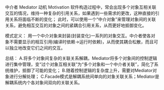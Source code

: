中介者 Mediator
动机 Motivation
	软件构造过程中，常会出现多个对象互相关联交互的情况，维持一种复杂的引用关系，如果遇到一些需求的更改，这种直接的引用关系将面临不断的变化；
	此时，可以使用一个“中介对象”来管理对象间的关联关系，避免相互交互的对象之间的紧耦合引用关系，从而更好地抵御变化。

模式定义：
	用一个中介对象来封装(封装变化)一系列的对象交互。中介者使各对象不需要显示的相互引用(编译时依赖->运行时依赖)，从而使其耦合松散，而且可以独立地改变它们之间的交互。

总结：
	A.将多个对象间复杂的关联关系解耦，Mediator将多个对象间的控制逻辑进行集中管理，变“过个对象互相关联”为“多个对象和一个中介者关联”，简化了系统维护，抵御了可能的变化；
	B.随着控制逻辑的复杂度上升，需要对Mediator对象进行分解处理；
	C.Facade模式是解耦系统间单向的对象关联关系；Mediator是解耦系统内个各对象间双向的关联关系。
